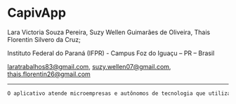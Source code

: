 # CapivApp

Lara Victoria Souza Pereira,
Suzy Wellen Guimarães de Oliveira,
Thais Florentin Silvero da Cruz;

Instituto Federal do Paraná (IFPR) - Campus Foz do Iguaçu – PR – Brasil

laratrabalhos83@gmail.com, suzy.wellen07@gmail.com, thais.florentin26@gmail.com

---

```bash
O aplicativo atende microempresas e autônomos de tecnologia que utilizam a dinâmica de ordens de serviço (OS). Ele prioriza e classifica as OS com base em níveis de urgência, facilitando a identificação das tarefas importantes. Os usuários podem modificar o status e adicionar comentários, com isso melhorando a eficiência. A acessibilidade e facilidade de uso são fortes pontos do aplicativo. Os usuários podem cadastrar clientes, criar novas OS e visualizar as pendentes, tudo de forma intuitiva. Um menu de acesso rápido oferece recursos essenciais, como informações da conta e histórico de OS. A plataforma mantém um registro organizado de todas as OS, economizando tempo e reduzindo erros. A metodologia de desenvolvimento mobile inclui tecnologias modernas como React Native, Expo e Firebase para desempenho e confiabilidade. O aplicativo de gerenciamento de ordens de serviço para microempresas e autônomos de tecnologia simplifica e melhora a gestão de tarefas.
```
